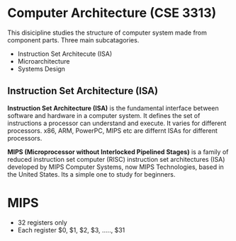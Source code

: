 # Computer Architecture (CSE 3313)
This disicipline studies the structure of computer system made from component parts. Three main subcatagories.

- Instruction Set Architecute (ISA)
- Microarchitecture
- Systems Design



## Instruction Set Architecture (ISA)
<strong>Instruction Set Architecture (ISA)</strong> is the fundamental interface between software and hardware in a computer system. It defines the set of instructions a processor can understand and execute. It varies for different processors. x86, ARM, PowerPC, MIPS etc are differnt ISAs for different processors. 


<strong>MIPS (Microprocessor without Interlocked Pipelined Stages)</strong> is a family of reduced instruction set computer (RISC) instruction set architectures (ISA) developed by MIPS Computer Systems, now MIPS Technologies, based in the United States. Its a simple one to study for beginners.

# MIPS
- 32 registers only
- Each register $0, $1, $2, $3, ....., $31 



